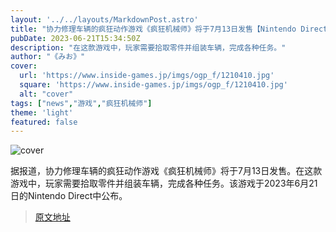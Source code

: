 ```yaml
---
layout: '../../layouts/MarkdownPost.astro'
title: "协力修理车辆的疯狂动作游戏《疯狂机械师》将于7月13日发售【Nintendo Direct 2023.6.21】"
pubDate: 2023-06-21T15:34:50Z
description: "在这款游戏中，玩家需要拾取零件并组装车辆，完成各种任务。"
author: "《みお》"
cover:
  url: 'https://www.inside-games.jp/imgs/ogp_f/1210410.jpg'
  square: 'https://www.inside-games.jp/imgs/ogp_f/1210410.jpg'
  alt: "cover"
tags: ["news","游戏","疯狂机械师"]
theme: 'light'
featured: false
---
```


![cover](https://www.inside-games.jp/imgs/ogp_f/1210410.jpg)

据报道，协力修理车辆的疯狂动作游戏《疯狂机械师》将于7月13日发售。在这款游戏中，玩家需要拾取零件并组装车辆，完成各种任务。该游戏于2023年6月21日的Nintendo Direct中公布。


>[原文地址](https://www.inside-games.jp/article/2023/06/22/146727.html)  